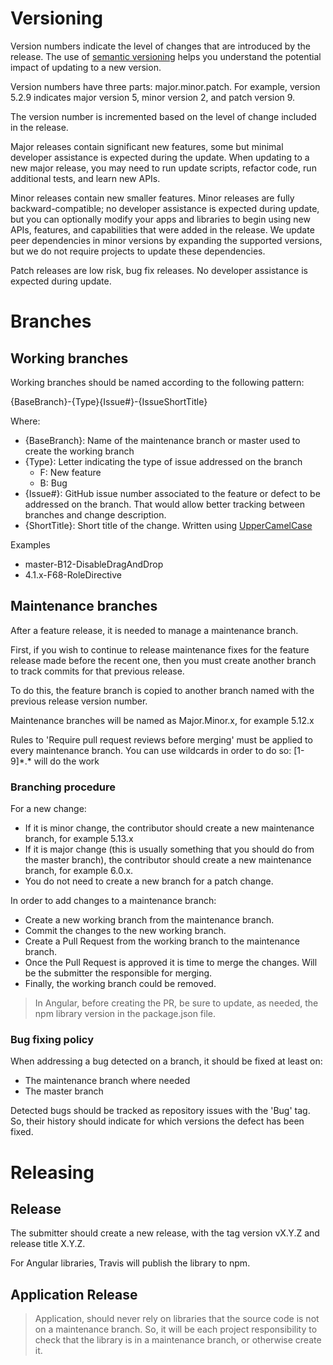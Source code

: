 # Versioning

Version numbers indicate the level of changes that are introduced by the release. The use of [semantic versioning](https://semver.org/) helps you understand the potential impact of updating to a new version.

Version numbers have three parts: major.minor.patch. For example, version 5.2.9 indicates major version 5, minor version 2, and patch version 9.

The version number is incremented based on the level of change included in the release.

Major releases contain significant new features, some but minimal developer assistance is expected during the update. When updating to a new major release, you may need to run update scripts, refactor code, run additional tests, and learn new APIs.

Minor releases contain new smaller features. Minor releases are fully backward-compatible; no developer assistance is expected during update, but you can optionally modify your apps and libraries to begin using new APIs, features, and capabilities that were added in the release. We update peer dependencies in minor versions by expanding the supported versions, but we do not require projects to update these dependencies.

Patch releases are low risk, bug fix releases. No developer assistance is expected during update.

# Branches

## Working branches

Working branches should be named according to the following pattern:

{BaseBranch}-{Type}{Issue#}-{IssueShortTitle}

Where:
- {BaseBranch}: Name of the maintenance branch or master used to create the working branch
- {Type}: Letter indicating the type of issue addressed on the branch
    - F: New feature
    - B: Bug
- {Issue#}: GitHub issue number associated to the feature or defect to be addressed on the branch. That would allow better tracking between branches and change description.
- {ShortTitle}: Short title of the change. Written using [UpperCamelCase](https://es.wikipedia.org/wiki/CamelCase)

Examples
- master-B12-DisableDragAndDrop
- 4.1.x-F68-RoleDirective


## Maintenance branches

After a feature release, it is needed to manage a maintenance branch.

First, if you wish to continue to release maintenance fixes for the feature release made before the recent one, then you must create another branch to track commits for that previous release.

To do this, the feature branch is copied to another branch named with the previous release version number.

Maintenance branches will be named as Major.Minor.x, for example 5.12.x

Rules to 'Require pull request reviews before merging' must be applied to every maintenance branch. You can use wildcards in order to do so: \[1-9]\*.* will do the work

### Branching procedure

For a new change:

- If it is minor change, the contributor should create a new maintenance branch, for example 5.13.x
- If it is major change (this is usually something that you should do from the master branch), the contributor should create a new maintenance branch, for example 6.0.x.
- You do not need to create a new branch for a patch change.

In order to add changes to a maintenance branch:

 - Create a new working branch from the maintenance branch.
 - Commit the changes to the new working branch.
 - Create a Pull Request from the working branch to the maintenance branch.
 - Once the Pull Request is approved it is time to merge the changes. Will be the submitter the responsible for merging.
 - Finally, the working branch could be removed.

> In Angular, before creating the PR, be sure to update, as needed, the npm library version in the package.json file.

### Bug fixing policy

When addressing a bug detected on a branch, it should be fixed at least on:
- The maintenance branch where needed
- The master branch

Detected bugs should be tracked as repository issues with the 'Bug' tag. So, their history should indicate for which versions the defect has been fixed.

# Releasing

## Release

The submitter should create a new release, with the tag version vX.Y.Z and release title X.Y.Z.

For Angular libraries, Travis will publish the library to npm.

## Application Release

> Application, should never rely on libraries that the source code is not on a maintenance branch. So, it will be each project responsibility to check that the library is in a maintenance branch, or otherwise create it.



